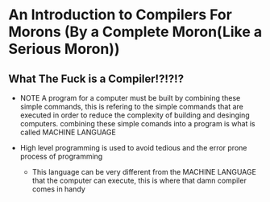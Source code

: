 #  An Introduction to Compilers For Morons (By a Complete Moron(Like a Serious Moron))
  
## What The Fuck is a Compiler!?!?!? 

  - NOTE A program for a computer must be built by combining these simple commands, this is refering to the simple 
    commands that are executed in order to reduce the complexity of building and desinging computers. combining these simple comands into a program is what is called MACHINE LANGUAGE

  - High level programming is used to avoid tedious and  the error prone process of programming
    - This language can be very different from the MACHINE LANGUAGE that the computer can execute, this is where that damn compiler comes in handy


